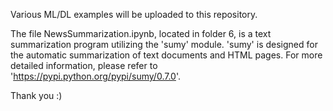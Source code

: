Various ML/DL examples will be uploaded to this repository.

The file NewsSummarization.ipynb, located in folder 6, is a text summarization program utilizing the 'sumy' module. 'sumy' is designed for the automatic summarization of text documents and HTML pages. For more detailed information, please refer to 'https://pypi.python.org/pypi/sumy/0.7.0'.

Thank you :)
